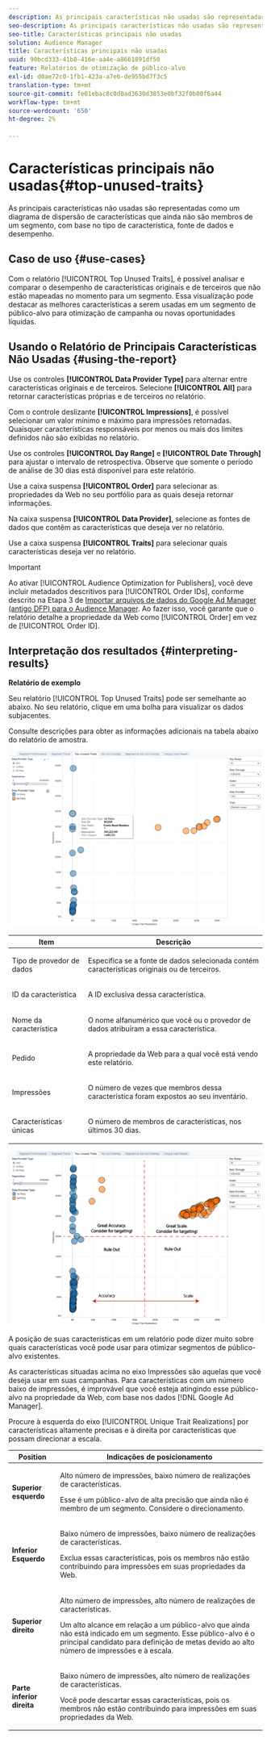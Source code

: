 ```yaml
---
description: As principais características não usadas são representadas como um diagrama de dispersão de características que ainda não são membros de um segmento, com base no tipo de característica, fonte de dados e desempenho.
seo-description: As principais características não usadas são representadas como um diagrama de dispersão de características que ainda não são membros de um segmento, com base no tipo de característica, fonte de dados e desempenho.
seo-title: Características principais não usadas
solution: Audience Manager
title: Características principais não usadas
uuid: 90bcd333-41b8-416e-aa4e-a8661891df50
feature: Relatórios de otimização de público-alvo
exl-id: d0ae72c0-1fb1-423a-a7e6-de955bd7f3c5
translation-type: tm+mt
source-git-commit: fe01ebac8c0d0ad3630d3853e0bf32f0b00f6a44
workflow-type: tm+mt
source-wordcount: '650'
ht-degree: 2%

---
```


# Características principais não usadas{#top-unused-traits}

As principais características não usadas são representadas como um diagrama de dispersão de características que ainda não são membros de um segmento, com base no tipo de característica, fonte de dados e desempenho.

## Caso de uso {#use-cases}

Com o relatório [!UICONTROL Top Unused Traits], é possível analisar e comparar o desempenho de características originais e de terceiros que não estão mapeadas no momento para um segmento. Essa visualização pode destacar as melhores características a serem usadas em um segmento de público-alvo para otimização de campanha ou novas oportunidades líquidas.

## Usando o Relatório de Principais Características Não Usadas {#using-the-report}

Use os controles **[!UICONTROL Data Provider Type]** para alternar entre características originais e de terceiros. Selecione **[!UICONTROL All]** para retornar características próprias e de terceiros no relatório.

Com o controle deslizante **[!UICONTROL Impressions]**, é possível selecionar um valor mínimo e máximo para impressões retornadas. Quaisquer características responsáveis por menos ou mais dos limites definidos não são exibidas no relatório.

Use os controles **[!UICONTROL Day Range]** e **[!UICONTROL Date Through]** para ajustar o intervalo de retrospectiva. Observe que somente o período de análise de 30 dias está disponível para este relatório.

Use a caixa suspensa **[!UICONTROL Order]** para selecionar as propriedades da Web no seu portfólio para as quais deseja retornar informações.

Na caixa suspensa **[!UICONTROL Data Provider]**, selecione as fontes de dados que contêm as características que deseja ver no relatório.

Use a caixa suspensa **[!UICONTROL Traits]** para selecionar quais características deseja ver no relatório.

>[!IMPORTANT]
>
>Ao ativar [!UICONTROL Audience Optimization for Publishers], você deve incluir metadados descritivos para [!UICONTROL Order IDs], conforme descrito na Etapa 3 de [Importar arquivos de dados do Google Ad Manager (antigo DFP) para o Audience Manager](../../../reporting/audience-optimization-reports/aor-publishers/import-dfp.md). Ao fazer isso, você garante que o relatório detalhe a propriedade da Web como [!UICONTROL Order] em vez de [!UICONTROL Order ID].

## Interpretação dos resultados {#interpreting-results}

**Relatório de exemplo**

Seu relatório [!UICONTROL Top Unused Traits] pode ser semelhante ao abaixo. No seu relatório, clique em uma bolha para visualizar os dados subjacentes.

Consulte descrições para obter as informações adicionais na tabela abaixo do relatório de amostra.

![](assets/publisher_unused_traits.png)

<table id="table_AFE2540583C34835B04584693ADFD26A"> 
 <thead> 
  <tr> 
   <th colname="col1" class="entry"> Item </th> 
   <th colname="col2" class="entry"> Descrição </th> 
  </tr>
 </thead>
 <tbody> 
  <tr> 
   <td colname="col1"> <p><span class="wintitle"> Tipo de provedor de dados</span> </p> </td> 
   <td colname="col2"> <p>Especifica se a fonte de dados selecionada contém características originais ou de terceiros. </p> </td> 
  </tr> 
  <tr> 
   <td colname="col1"> <p><span class="wintitle"> ID da característica</span> </p> </td> 
   <td colname="col2"> <p>A ID exclusiva dessa característica. </p> </td> 
  </tr> 
  <tr> 
   <td colname="col1"> <p><span class="wintitle"> Nome da característica</span> </p> </td> 
   <td colname="col2"> <p>O nome alfanumérico que você ou o provedor de dados atribuíram a essa característica. </p> </td> 
  </tr> 
  <tr> 
   <td colname="col1"> <p><span class="wintitle"> Pedido</span> </p> </td> 
   <td colname="col2"> <p>A propriedade da Web para a qual você está vendo este relatório. </p> </td> 
  </tr> 
  <tr> 
   <td colname="col1"> <p><span class="wintitle"> Impressões</span> </p> </td> 
   <td colname="col2"> <p>O número de vezes que membros dessa característica foram expostos ao seu inventário. </p> </td> 
  </tr> 
  <tr> 
   <td colname="col1"> <p><span class="wintitle"> Características únicas</span> </p> </td> 
   <td colname="col2"> <p>O número de membros de características, nos últimos 30 dias. </p> </td> 
  </tr> 
 </tbody> 
</table>

![](assets/publisher_unused_traits_final.png)

A posição de suas características em um relatório pode dizer muito sobre quais características você pode usar para otimizar segmentos de público-alvo existentes.

As características situadas acima no eixo Impressões são aquelas que você deseja usar em suas campanhas. Para características com um número baixo de impressões, é improvável que você esteja atingindo esse público-alvo na propriedade da Web, com base nos dados [!DNL Google Ad Manager].

Procure à esquerda do eixo [!UICONTROL Unique Trait Realizations] por características altamente precisas e à direita por características que possam direcionar a escala.

<table id="table_A29253B30DFA4CD7B3B7C320DE0BDEA4"> 
 <thead> 
  <tr> 
   <th colname="col1" class="entry"> Position </th> 
   <th colname="col2" class="entry"> Indicações de posicionamento </th> 
  </tr> 
 </thead>
 <tbody> 
  <tr> 
   <td colname="col1"> <p> <b>Superior esquerdo</b> </p> </td> 
   <td colname="col2"> <p>Alto número de impressões, baixo número de realizações de características. </p> <p>Esse é um público-alvo de alta precisão que ainda não é membro de um segmento. Considere o direcionamento. </p> </td> 
  </tr> 
  <tr> 
   <td colname="col1"> <p> <b>Inferior Esquerdo</b> </p> </td> 
   <td colname="col2"> <p>Baixo número de impressões, baixo número de realizações de características. </p> <p> Exclua essas características, pois os membros não estão contribuindo para impressões em suas propriedades da Web. </p> </td> 
  </tr> 
  <tr> 
   <td colname="col1"> <p> <b>Superior direito</b> </p> </td> 
   <td colname="col2"> <p>Alto número de impressões, alto número de realizações de características. </p> <p>Um alto alcance em relação a um público-alvo que ainda não está indicado em um segmento. Esse público-alvo é o principal candidato para definição de metas devido ao alto número de impressões e à escala. </p> </td> 
  </tr> 
  <tr> 
   <td colname="col1"> <p> <b>Parte inferior direita</b> </p> </td> 
   <td colname="col2"> <p>Baixo número de impressões, alto número de realizações de características. </p> <p> Você pode descartar essas características, pois os membros não estão contribuindo para impressões em suas propriedades da Web. </p> </td> 
  </tr> 
 </tbody> 
</table>
